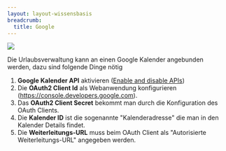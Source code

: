 ```yaml
---
layout: layout-wissensbasis
breadcrumb:
  title: Google
---
```


![](https://img.shields.io/badge/status-deprecated-yellow) 

Die Urlaubsverwaltung kann an einen Google Kalender angebunden werden, dazu sind folgende Dinge nötig

1. **Google Kalender API** aktivieren ([Enable and disable APIs](https://cloud.google.com/apis/docs/enable-disable-apis))
2. Die **OAuth2 Client Id** als Webanwendung konfigurieren (https://console.developers.google.com).
3. Das **OAuth2 Client Secret** bekommt man durch die Konfiguration des OAuth Clients.
4. Die **Kalender ID** ist die sogenannte "Kalenderadresse" die man in den Kalender Details findet.
5. Die **Weiterleitungs-URL** muss beim OAuth Client als "Autorisierte Weiterleitungs-URL" angegeben werden.
